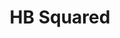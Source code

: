 ---
abv: 8.1%
alt:
availability: Keg
bitterness: 
description: HB Squared is a double IPA brewed with our pals from Heist Brewery (Charlotte, NC). We made the trek down there to make this semi hazy, tropical hop drank.
gravity: 
hops: 
ibu: N/A
img: hb-squared.jpg
layout: beer
malt: 
modal-id: hb-squared
title: HB Squared
on-tap: yup
sourness: 
style: Double IPA
---